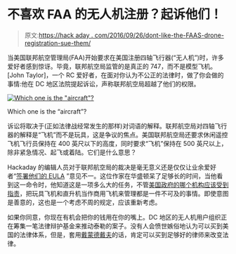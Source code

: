 # 不喜欢 FAA 的无人机注册？起诉他们！

> 原文:[https://hack aday . com/2016/09/26/dont-like-the-FAAS-drone-registration-sue-them/](https://hackaday.com/2016/09/26/dont-like-the-faas-drone-registration-sue-them/)

当美国联邦航空管理局(FAA)开始要求在美国注册四轴飞行器(“无人机”)时，许多爱好者感到惊讶。毕竟，联邦航空局监管的是真正的 747，而不是模型飞机。[John Taylor]，一个 RC 爱好者，在面对你认为不公正的法律时，做了你会做的事情:他在 DC 地区法院提起诉讼，声称联邦航空局超越了他们的权限。

[![Which one is the "aircraft"?](../Images/e7e13e169b88fbd3347c4c2d3abc2c14.png)](https://hackaday.com/wp-content/uploads/2016/09/highres_447845459.jpeg)

Which one is the “aircraft”?

诉讼将取决于(正如法律战经常发生的那样)对词语的解释。联邦航空局对四轴飞行器的解释是“飞机”而不是玩具，这是争议的焦点。美国联邦航空局还要求休闲遥控飞机飞行员保持在 400 英尺以下的高度，同时要求“飞机”保持在 500 英尺以上，除非紧急情况、起飞或着陆。它们是什么意思？

Hackaday 的编辑人员对于联邦航空局的裁决是毫无意义还是仅仅让业余爱好者“[签署他们的 EULA](http://hackaday.com/2015/12/29/drone-registration-is-just-faa-making-you-read-their-eula/) ”意见不一。这位作家在华盛顿呆了足够长的时间，当他看到这一命令时，他知道这是一项多么大的任务，不管[美国政府的哪个机构应该受到指责](http://hackaday.com/2014/06/26/congress-destroys-a-hobby-faa-gets-the-blame/)，把玩具飞机和直升机当作商用飞机来管理都是一件不可及的事情。即使意图是善意的，这也是一个考虑不周的规定，应该重新考虑。

如果你同意，你现在有机会把你的钱用在你的嘴上。DC 地区的无人机用户组织正在筹集一笔法律辩护基金来推动泰勒的案子。没有人会愤世嫉俗地认为可以买到美国的法律体系，但是，套用[戴蒙德戴夫](https://www.brainyquote.com/quotes/quotes/d/davidleero137387.html)的话，肯定可以买到足够好的律师来改变法律。